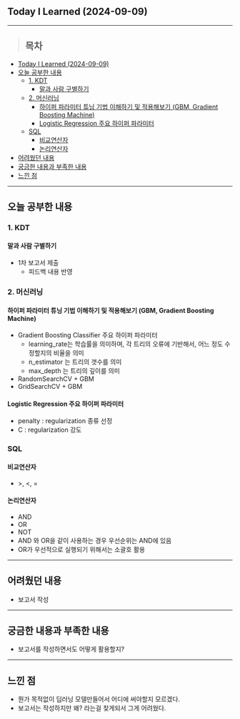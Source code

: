 ## Today I Learned (2024-09-09)
---
> ## 목차
- [Today I Learned (2024-09-09)](#today-i-learned-2024-09-09)
- [오늘 공부한 내용](#오늘-공부한-내용)
  - [1. KDT](#1-kdt)
    - [말과 사람 구별하기](#말과-사람-구별하기)
  - [2. 머신러닝](#2-머신러닝)
    - [하이퍼 파라미터 튜닝 기법 이해하기 및 적용해보기 (GBM, Gradient Boosting Machine)](#하이퍼-파라미터-튜닝-기법-이해하기-및-적용해보기-gbm-gradient-boosting-machine)
    - [Logistic Regression 주요 하이퍼 파라미터](#logistic-regression-주요-하이퍼-파라미터)
  - [SQL](#sql)
    - [비교연산자](#비교연산자)
    - [논리연산자](#논리연산자)
- [어려웠던 내용](#어려웠던-내용)
- [궁금한 내용과 부족한 내용](#궁금한-내용과-부족한-내용)
- [느낀 점](#느낀-점)
---

## 오늘 공부한 내용
### 1. KDT
#### 말과 사람 구별하기
- 1차 보고서 제출
  - 피드백 내용 반영

### 2. 머신러닝
#### 하이퍼 파라미터 튜닝 기법 이해하기 및 적용해보기 (GBM, Gradient Boosting Machine)
- Gradient Boosting Classifier 주요 하이퍼 파라미터
  - learning_rate는 학습률을 의미하며, 각 트리의 오류에 기반해서, 어느 정도 수정할지의 비율을 의미
  - n_estimator 는 트리의 갯수를 의미
  - max_depth 는 트리의 깊이를 의미
- RandomSearchCV + GBM
- GridSearchCV + GBM

#### Logistic Regression 주요 하이퍼 파라미터
- penalty : regularization 종류 선정
- C : regularization 강도

### SQL
#### 비교연산자
- \>, <, =
  
#### 논리연산자
- AND
- OR
- NOT
- AND 와 OR을 같이 사용하는 경우 우선순위는 AND에 있음
- OR가 우선적으로 실행되기 위해서는 소괄호 활용
---
## 어려웠던 내용
  - 보고서 작성
---
## 궁금한 내용과 부족한 내용
- 보고서를 작성하면서도 어떻게 활용할지?
---
## 느낀 점
- 뭔가 목적없이 딥러닝 모델만들어서 어디에 써야할지 모르겠다.
- 보고서는 작성하지만 왜? 라는걸 찾게되서 그게 어려웠다.

<!-- <img src="이미지 주소" width="100%" height="100%"/> -->

